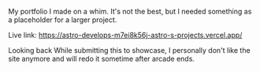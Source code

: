 My portfolio I made on a whim. It's not the best, but I needed something as a placeholder for a larger project.

Live link: https://astro-develops-m7ei8k56j-astro-s-projects.vercel.app/

Looking back While submitting this to showcase, I personally don't like the site anymore and will redo it sometime after arcade ends.
